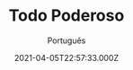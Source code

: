---
id: 'be195a30-3ced-4f62-9027-565193c3734e'
type: 'movie' # Filme, Série, Anime
title: "Todo Poderoso"
synopsis: ["Bruce Nolan (Jim Carrey) é um jornalista que tem um bom emprego na TV e uma bela namorada, Grace (Jennifer Aniston). Num acesso de fúria ele começa a xingar e questionar Deus e seu modo de fazer tudo funcionar, o que faz com que ele próprio (Morgan Freeman) resolva descer à Terra como um homem comum e lhe entregar o poder de comandar o planeta da forma como desejar durante um dia. É quando Bruce percebe o quão difícil é ser Deus e tomar conta de tudo o que ocorre no planeta.",
]
originalTitle: "Bruce Almighty"
date: '2021-04-05T22:57:33.000Z'
update: '2021-04-05T22:57:33.000Z'
releaseDate: '2003-05-23T03:00:00.000Z'
imdb:
  rating: '6.8' # 8.5
  id: '' # tt0470752
duration: '1h 41m'
trailer:
  urls: [
    'fe-luzrqWSk',
  ]
tags: ['720p', '1080p', '720p', '1080p']
genre: ['Comédia', 'Fantasia'] #
quality: 'BluRay 720p | 1080p' # BluRay, WEB-DL, HDTV, WEB-DL4K, WEB-DLe
format: 'Mkv | Mp4' # MKV, MP4, TS
audio: 'Português, Inglês' # Dublado, Legendado, Dual Audio, Dub & Leg
subtitle: 'Português' # Português, inglês,
size: '936 MB | 1.02 GB | 1.82 GB | 2.16 GB' # 4.8 GB
audioQuality: 10
videoQuality: 10
directors: []
#  - name: 'Lana Wachowski'
#    image: ''
#  - name: 'Lilly Wachowski'
#    image: ''
cast: []
#  - name: 'Keanu Reeves'
#    image: ''
#    characterName: 'Neo'
writers: []
#  - name: ''
#    image: ''
maturityRating:
  age: '' # L , 10, 12, 14, 16, 18
  topics: [''] # Violence, Illegal drugs, Inappropriate Language, Legal Drugs, Sexual Content, Extreme Violence
###########################################
download:
  
  - url: 'magnet:?xt=urn:btih:ce3d8851fdd5ba98c7945f64cb691a11770706ca'
    resolution: '720p' # 720p, 1080p, 4K,
    audio: 'Dual Áudio' # Dublado, Legendado, Dual Audio
    size: '' # 4.8 GB
    quality: '' # BluRay, WEB-DL
    format: '' # MKV
  - url: 'magnet:?xt=urn:btih:920a2d835abf9c9007aa5b9f0d75347f049391a7'
    resolution: '1080p' # 720p, 1080p, 4K,
    audio: 'Dual Áudio' # Dublado, Legendado, Dual Audio
    size: '' # 4.8 GB
    quality: '' # BluRay, WEB-DL
    format: '' # MKV
  - url: 'magnet:?xt=urn:btih:75f1303e363ff5febc91d749d0091c362fb1fdaf'
    resolution: '720p' # 720p, 1080p, 4K,
    audio: 'Dublado' # Dublado, Legendado, Dual Audio
    size: '' # 4.8 GB
    quality: '' # BluRay, WEB-DL
    format: '' # MKV
  - url: 'magnet:?xt=urn:btih:c31fb2cda5f088c860492d0098916a4ccbe48890'
    resolution: '1080p' # 720p, 1080p, 4K,
    audio: 'Dublado' # Dublado, Legendado, Dual Audio
    size: '' # 4.8 GB
    quality: '' # BluRay, WEB-DL
    format: '' # MKV
images:
  cover: '/assets/movies/todo-poderoso.jpg'
  background: '/assets/movies/'
---